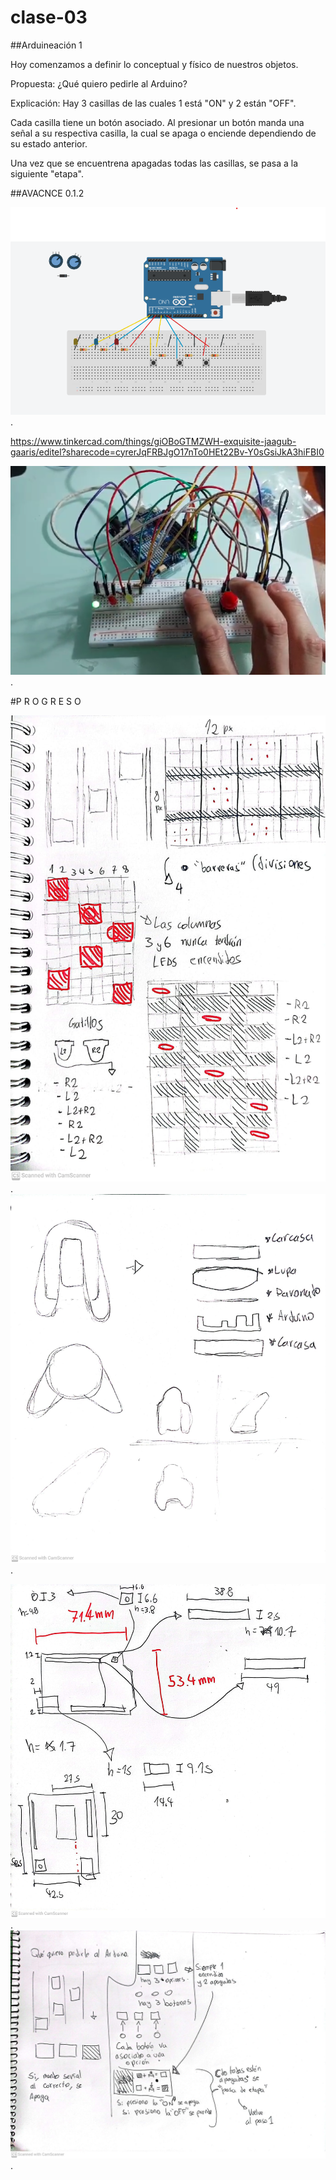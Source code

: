 # clase-03
##Arduineación 1

Hoy comenzamos a definir lo conceptual y físico de nuestros objetos.

Propuesta: ¿Qué quiero pedirle al Arduino?



Explicación: Hay 3 casillas de las cuales 1 está "ON" y 2 están "OFF".

Cada casilla tiene un botón asociado. Al presionar un botón manda una señal a su respectiva casilla, la cual se apaga o enciende dependiendo de su estado anterior.

Una vez que se encuentrena apagadas todas las casillas, se pasa a la siguiente "etapa".


##AVACNCE 0.1.2


![texto](./tkcad0.1.2.png).

https://www.tinkercad.com/things/giOBoGTMZWH-exquisite-jaagub-gaaris/editel?sharecode=cyrerJqFRBJgO17nTo0HEt22Bv-Y0sGsiJkA3hiFBI0

![texto](./cableadorela0.1.2.png).



#P R O G R E S O

![texto](./croquis_tux1.jpeg). ![texto](./croquis_tux2.jpeg).

![texto](./croquis_tux3.jpeg). ![texto](./croquis_tux4.jpeg).
